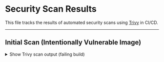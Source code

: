 # Security Scan Results

This file tracks the results of automated security scans using [Trivy](https://github.com/aquasecurity/trivy) in CI/CD.

---

## Initial Scan (Intentionally Vulnerable Image)

<details>
<summary>Show Trivy scan output (failing build)</summary>

sample-app:vuln (alpine 3.14.6)
===============================

Total: 16 vulnerabilities (HIGH: 15, CRITICAL: 1)

Top Findings:
- **zlib** (`1.2.12-r0`):  
  - [CVE-2022-37434](https://avd.aquasec.com/nvd/cve-2022-37434) — CRITICAL  
    Heap-based buffer over-read and overflow in inflate(), fixed in `1.2.12-r2`

- **expat** (`2.4.7-r0`):  
  - [CVE-2022-40674](https://avd.aquasec.com/nvd/cve-2022-40674) — HIGH  
    Use-after-free in doContent function, fixed in `2.4.9-r0`
  - [CVE-2022-43680](https://avd.aquasec.com/nvd/cve-2022-43680) — HIGH  
    Use-after free caused by overeager destruction of a shared DTD, fixed in `2.5.0-r0`

- **openssl/libcrypto1.1/libssl1.1**:  
  - [CVE-2023-0464](https://avd.aquasec.com/nvd/cve-2023-0464) — HIGH  
    Denial of service by excessive resource usage in verifying X509 policy, fixed in `1.1.1t-r1`

- **Flask (Python)** (`2.0.0`):  
  - [CVE-2023-30861](https://avd.aquasec.com/nvd/cve-2023-30861) — HIGH  
    Possible disclosure of permanent session cookie, fixed in `2.3.2`, `2.2.5`
	
</details>
